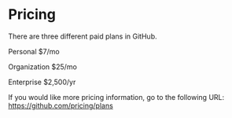 # Pricing

There are three different paid plans in GitHub.

Personal
$7/mo

Organization
$25/mo

Enterprise
$2,500/yr

If you would like more pricing information, go to the following URL: https://github.com/pricing/plans
